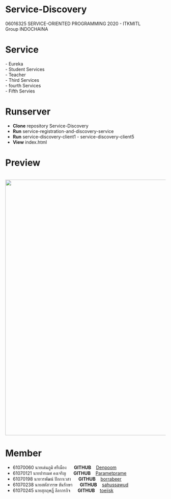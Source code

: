 # Service-Discovery
06016325 SERVICE-ORIENTED PROGRAMMING 2020 - ITKMITL<br>
Group INDOCHAINA
<h1>Service</h1>
  -  Eureka<br>
  -  Student Services<br>
  -  Teacher<br>
  -  Third Services<br>
  -  fourth Services<br>
  -  Fifth Servies<br>



<h1>Runserver</h1>

* <b>Clone</b> repository Service-Discovery
* <b>Run</b> service-registration-and-discovery-service 
* <b>Run</b> service-discovery-client1 - service-discovery-client5
* <b>View</b> index.html

<h1>Preview</h1>
<br>
<img src="img/......" width="800px" style="max-width:100%;">

#  Member
- 61070060     นายเด่นภูมิ ศรีเมือง   &nbsp;&nbsp;&nbsp;&nbsp;    <strong>GITHUB</strong> &nbsp;&nbsp; [Denpoom](https://github.com/Denpoom)
- 61070121     นายปารเมศ  คงเจริญ  &nbsp;&nbsp;&nbsp;&nbsp;    <strong>GITHUB</strong> &nbsp;&nbsp; [Parametprame](https://github.com/parametprame)
- 61070198     นายวรพัฒน์   ปักกาเวสา    &nbsp;&nbsp;&nbsp;&nbsp;   <strong>GITHUB</strong> &nbsp;&nbsp; [borrabeer](https://github.com/borrabeer)
- 61070238     นายสหัสวรรษ ขันรักษา  &nbsp;&nbsp;&nbsp;&nbsp;  <strong>GITHUB</strong> &nbsp;&nbsp; [sahussawud](https://github.com/sahussawud)
- 61070245     นายสุกฤษฎิ์ ลีลากรกิจ  &nbsp;&nbsp;&nbsp;&nbsp;   <strong>GITHUB</strong> &nbsp;&nbsp; [toeiisk](https://github.com/toeiisk)
